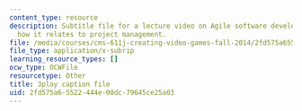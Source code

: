 ```yaml
---
content_type: resource
description: Subtitle file for a lecture video on Agile software development, and
  how it relates to project management.
file: /media/courses/cms-611j-creating-video-games-fall-2014/2fd575a65522444e00dc79645ce25a03_UxMpn92vGXs.srt
file_type: application/x-subrip
learning_resource_types: []
ocw_type: OCWFile
resourcetype: Other
title: 3play caption file
uid: 2fd575a6-5522-444e-00dc-79645ce25a03
---
```

